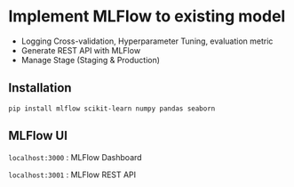 # Implement MLFlow to existing model

- Logging Cross-validation, Hyperparameter Tuning, evaluation metric
- Generate REST API with MLFlow
- Manage Stage (Staging & Production)

## Installation

`
pip install mlflow scikit-learn numpy pandas seaborn
`

## MLFlow UI

`localhost:3000` : MLFlow Dashboard

`localhost:3001` : MLFlow REST API